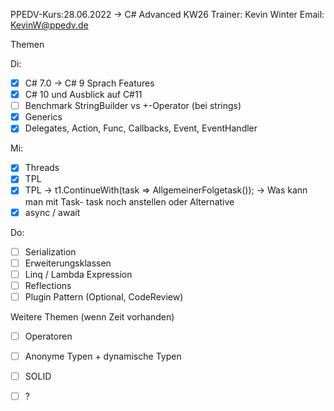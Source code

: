 PPEDV-Kurs:28.06.2022 -> C# Advanced KW26
Trainer: Kevin Winter
Email: KevinW@ppedv.de

Themen

 Di:
- [x] C# 7.0 -> C# 9 Sprach Features
- [x] C# 10 und Ausblick auf C#11
- [ ] Benchmark StringBuilder vs +-Operator (bei strings)
- [x] Generics
- [x] Delegates, Action, Func, Callbacks, Event, EventHandler

Mi:
- [x] Threads
- [x] TPL
- [x] TPL -> t1.ContinueWith(task => AllgemeinerFolgetask()); -> Was kann man mit Task- task noch anstellen oder Alternative
- [x] async / await

Do: 
- [ ] Serialization
- [ ] Erweiterungsklassen
- [ ] Linq / Lambda Expression 
- [ ] Reflections 
 - [ ] Plugin Pattern (Optional, CodeReview)

Weitere Themen (wenn Zeit vorhanden)
- [ ] Operatoren
- [ ] Anonyme Typen + dynamische Typen
- [ ] SOLID
- [ ] ?
















